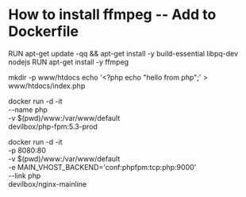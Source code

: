 # How to install ffmpeg -- Add to Dockerfile

RUN apt-get update -qq && apt-get install -y build-essential libpq-dev nodejs
RUN apt-get install -y ffmpeg

mkdir -p www/htdocs
echo '<?php echo "hello from php";' > www/htdocs/index.php

docker run -d -it \
 --name php \
 -v $(pwd)/www:/var/www/default \
 devilbox/php-fpm:5.3-prod

docker run -d -it \
 -p 8080:80 \
 -v $(pwd)/www:/var/www/default \
 -e MAIN_VHOST_BACKEND='conf:phpfpm:tcp:php:9000' \
 --link php \
 devilbox/nginx-mainline
